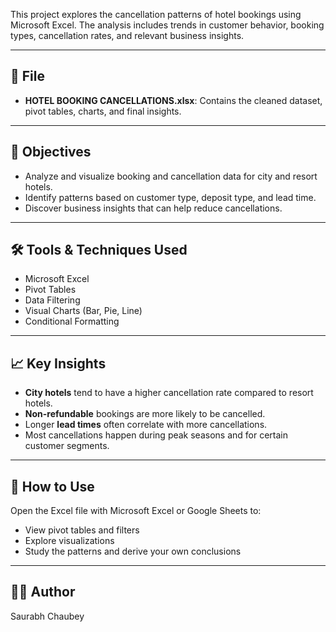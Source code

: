This project explores the cancellation patterns of hotel bookings using Microsoft Excel. The analysis includes trends in customer behavior, booking types, cancellation rates, and relevant business insights.

---

## 📁 File
- **HOTEL BOOKING CANCELLATIONS.xlsx**: Contains the cleaned dataset, pivot tables, charts, and final insights.

---

## 🎯 Objectives
- Analyze and visualize booking and cancellation data for city and resort hotels.
- Identify patterns based on customer type, deposit type, and lead time.
- Discover business insights that can help reduce cancellations.

---

## 🛠 Tools & Techniques Used
- Microsoft Excel
- Pivot Tables
- Data Filtering
- Visual Charts (Bar, Pie, Line)
- Conditional Formatting

---

## 📈 Key Insights
- **City hotels** tend to have a higher cancellation rate compared to resort hotels.
- **Non-refundable** bookings are more likely to be cancelled.
- Longer **lead times** often correlate with more cancellations.
- Most cancellations happen during peak seasons and for certain customer segments.

---

## 📎 How to Use
Open the Excel file with Microsoft Excel or Google Sheets to:
- View pivot tables and filters
- Explore visualizations
- Study the patterns and derive your own conclusions

---

## 👨‍💻 Author
Saurabh Chaubey

